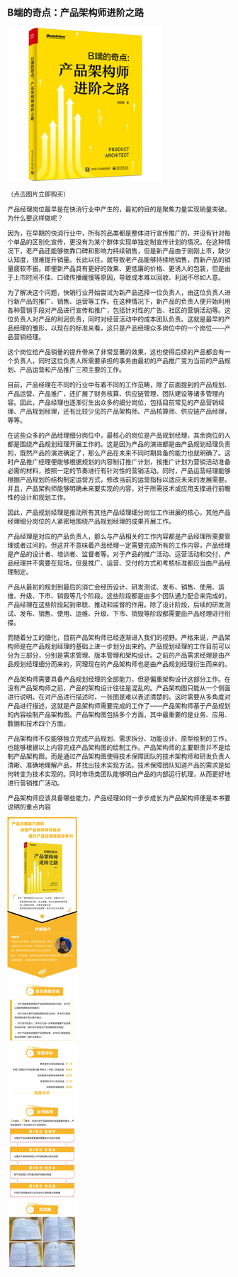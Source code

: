 
## B端的奇点：产品架构师进阶之路

[![](img/3.jpg)](https://union-click.jd.com/jdc?e=&p=AyIGZRprFQATD1wcUhQyVlgNRQQlW1dCFFlQCxxKQgFHRE5XDVULR0UVABMPXBxSFB1LQglGa28YFmMSQTsVYAhhXWw4cV5RXQJsOHUOHjdUK1sUAxAGUxpYEgEiN1Uca15sEzdUK1sSAhcHUBxTEwYWA1IrXBULIgJWGlkWABEASRteHQAXA2UraxYyIjdVK1glQHxVAUlTFQBGAVETUhcHGgYCS1wcAhUEXRIIFAQUVAUbWiUAEwZREg%3D%3D)

（点击图片立即购买）

产品经理岗位最早是在快消行业中产生的，最初的目的是聚焦力量实现销量突破。为什么要这样做呢？

因为，在早期的快消行业中，所有的品类都是整体进行宣传推广的，并没有针对每个单品的区别化宣传，更没有为某个群体实现单独定制宣传计划的情况。在这种情况下，老产品还能够依靠口碑和影响力持续销售，但是新产品由于刚刚上市，缺少认知度，很难提升销量。长此以往，就导致老产品能够持续地销售，而新产品的销量疲软不振。即便新产品具有更好的效果、更低廉的价格、更诱人的包装，但是由于上市时间不佳、口碑传播缓慢等原因，导致成本难以回收、利润不尽如人意。

为了解决这个问题，快销行业开始尝试为新产品选择一位负责人，由这位负责人进行新产品的推广、销售、运营等工作。在这种情况下，新产品的负责人便开始利用各种营销手段对产品进行宣传和推广，包括针对性的广告、社区的营销活动等。这位负责人对产品的利润负责，同时对经营活动中的成本团队负责。这就是最早的产品经理的雏形，以现在的标准来看，这只是产品经理众多岗位中的一个岗位——产品营销经理。

这个岗位给产品销量的提升带来了非常显著的效果，这也使得后续的产品都会有一个负责人，同时这位负责人所需要承担的事务由最初的产品推广变为当前的产品规划、产品运营和产品推广三项主要的工作。

目前，产品经理在不同的行业中有着不同的工作范畴，除了前面提到的产品规划、产品运营、产品推广，还扩展了财务核算、供应链管理、团队建设等诸多管理内容。因此，产品经理也逐渐衍生出众多的细分岗位，包括目前常见的产品营销经理、产品规划经理，还有比较少见的产品架构师、产品核算师、供应链产品经理，等等。

在这些众多的产品经理细分岗位中，最核心的岗位是产品规划经理，其余岗位的人都是围绕产品规划经理开展工作的。这是因为产品的演进都是由产品规划经理负责的，既然产品的演进确定了，那么产品在未来不同时期具备的能力也就明确了。这时产品推广经理便能够根据规划的内容制订推广计划，按推广计划为营销活动准备必需的材料，按照一定的节奏进行有针对性的营销活动。同时，产品运营经理能够根据产品规划的结构制定运营方式，修改当前的运营指标以适应未来的发展需要。并且，产品架构师能够明确未来要实现的内容，对于所需技术或应用支撑进行前瞻性的设计和规划工作。

因此，产品规划经理是推动所有其他产品经理细分岗位工作进展的核心，其他产品经理细分岗位的人紧密地围绕产品规划经理的成果开展工作。

产品经理是对应的产品负责人，那么与产品相关的工作内容都是产品经理所需要管理或者过问的。但这并不意味着产品经理一定需要完成所有的工作内容，产品经理是产品的设计者、培训者、监督者等。对于产品的推广活动、运营活动和交付，产品经理并不需要在现场，但是推广、运营、交付的方式和考核标准都应当由产品经理制定。

产品从最初的规划到最后的消亡会经历设计、研发测试、发布、销售、使用、运维、升级、下市、销毁等几个阶段。这些阶段都是由多个团队通力配合来完成的，产品经理在这些阶段起到串联、推动和监督的作用。除了设计阶段，后续的研发测试、发布、销售、使用、运维、升级、下市、销毁等阶段都需要由产品经理进行衔接。

而随着分工的细化，目前产品架构师已经逐渐进入我们的视野。严格来说，产品架构师是在产品规划经理的基础上进一步划分出来的。产品规划经理的工作目前可以分为三部分，分别是需求管理、版本管理和架构设计。之前的产品需求经理是由产品规划经理细分而来的，同理现在的产品架构师也是由产品规划经理衍生而来的。

产品架构师需要具备产品规划经理的全部能力，但是偏重架构设计这部分工作。在没有产品架构师之前，产品的架构设计往往是混乱的。产品架构图只能从一个侧面进行说明。在对产品进行描述时，一张图是难以表述清楚的。这时需要从多角度对产品进行描述，这就是产品架构师需要完成的工作了——产品架构师基于产品规划的内容绘制产品架构图。产品架构图包括多个方面，其中最重要的是业务、应用、数据和技术四个方面。

产品架构师不仅能够独立完成产品规划、需求拆分、功能设计、原型绘制的工作，也能够根据以上内容完成产品架构图的绘制工作。产品架构师的主要职责并不是绘制产品架构图，而是通过产品架构图使得技术保障团队的技术架构师和研发负责人清晰、准确地理解产品，并找出技术实现方法。技术保障团队知道产品的需求是如何转变为技术实现的。同时市场类团队能够明白产品的内部运行机理，从而更好地进行营销推广活动。

产品架构师应该具备哪些能力，产品经理如何一步步成长为产品架构师便是本书要说明的重点内容

![](img/1.jpg)
